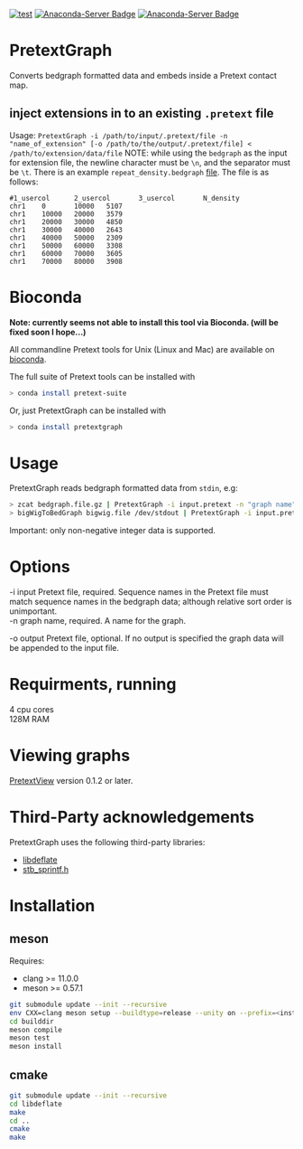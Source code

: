 [![test](https://github.com/wtsi-hpag/PretextGraph/actions/workflows/test.yml/badge.svg)](https://github.com/wtsi-hpag/PretextGraph/actions/workflows/test.yml)
[![Anaconda-Server Badge](https://anaconda.org/bioconda/pretext-suite/badges/installer/conda.svg)](https://conda.anaconda.org/bioconda)
[![Anaconda-Server Badge](https://anaconda.org/bioconda/pretextgraph/badges/downloads.svg)](https://anaconda.org/bioconda/pretextgraph)
# PretextGraph
Converts bedgraph formatted data and embeds inside a Pretext contact map.

## inject extensions in to an existing `.pretext` file
Usage: `PretextGraph -i /path/to/input/.pretext/file -n "name_of_extension" [-o /path/to/the/output/.pretext/file] < /path/to/extension/data/file`
NOTE: while using the `bedgraph` as the input for extension file, the newline character must be `\n`, and the separator must be `\t`. There is an example `repeat_density.bedgraph` [file](data_for_test). The file is as follows:
```
#1_usercol      2_usercol       3_usercol       N_density
chr1    0       10000   5107
chr1    10000   20000   3579
chr1    20000   30000   4850
chr1    30000   40000   2643
chr1    40000   50000   2309
chr1    50000   60000   3308
chr1    60000   70000   3605
chr1    70000   80000   3908
```

# Bioconda
**Note: currently seems not able to install this tool via Bioconda. (will be fixed soon I hope...)**

All commandline Pretext tools for Unix (Linux and Mac) are available on [bioconda](https://bioconda.github.io/).<br/>

The full suite of Pretext tools can be installed with
```sh
> conda install pretext-suite
```
Or, just PretextGraph can be installed with
```sh
> conda install pretextgraph
```

# Usage
PretextGraph reads bedgraph formatted data from `stdin`, e.g:<br/>
```bash
> zcat bedgraph.file.gz | PretextGraph -i input.pretext -n "graph name"
> bigWigToBedGraph bigwig.file /dev/stdout | PretextGraph -i input.pretext -n "graph name"
```
Important: only non-negative integer data is supported.

# Options
-i input Pretext file, required. Sequence names in the Pretext file must match sequence names in the bedgraph data; although relative sort order is unimportant.<br/>
-n graph name, required. A name for the graph.<br/>

-o output Pretext file, optional. If no output is specified the graph data will be appended to the input file.<br/>

# Requirments, running
4 cpu cores <br/>
128M RAM <br/>

# Viewing graphs
[PretextView](https://github.com/wtsi-hpag/PretextView) version 0.1.2 or later.

# Third-Party acknowledgements
PretextGraph uses the following third-party libraries:<br/>
* [libdeflate](https://github.com/ebiggers/libdeflate)<br/>
* [stb_sprintf.h](https://github.com/nothings/stb/blob/master/stb_sprintf.h)

# Installation

## meson
Requires:
* clang >= 11.0.0
* meson >= 0.57.1
```bash
git submodule update --init --recursive
env CXX=clang meson setup --buildtype=release --unity on --prefix=<installation prefix> builddir
cd builddir
meson compile
meson test
meson install
```

## cmake
```bash
git submodule update --init --recursive
cd libdeflate
make
cd ..
cmake
make
```